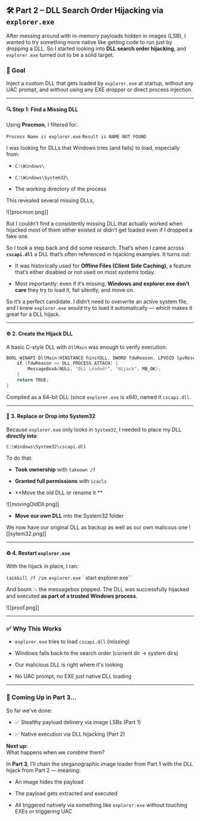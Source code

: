 ## 🛠️ Part 2 – DLL Search Order Hijacking via `explorer.exe`

After messing around with in-memory payloads hidden in images (LSB), I wanted to try something more native like getting code to run just by dropping a DLL. So I started looking into **DLL search order hijacking**, and `explorer.exe` turned out to be a solid target.

### 🎯 Goal

Inject a custom DLL that gets loaded by `explorer.exe` at startup, without any UAC prompt, and without using any EXE dropper or direct process injection.

---

#### 🔍 Step 1: Find a Missing DLL

Using **Procmon**, I filtered for:

`Process Name is explorer.exe`
`Result is NAME NOT FOUND`

I was looking for DLLs that Windows tries (and fails) to load, especially from:

- `C:\Windows\`
  
- `C:\Windows\System32\`

- The working directory of the process

This revealed several missing DLLs,

![[procmon.png]]

But I couldn’t find a consistently missing DLL that actually worked when hijacked most of them either existed or didn’t get loaded even if I dropped a fake one.

So I took a step back and did some research. That’s when I came across **`cscapi.dll`** a DLL that’s often referenced in hijacking examples. It turns out:

- It was historically used for **Offline Files (Client Side Caching)**, a feature that’s either disabled or not used on most systems today.

- Most importantly: even if it’s missing, **Windows and explorer.exe don’t care** they try to load it, fail silently, and move on.


So it’s a perfect candidate. I didn’t need to overwrite an active system file, and I knew `explorer.exe` would try to load it automatically — which makes it great for a DLL hijack.

---

#### ⚙️ 2. Create the Hijack DLL

A basic C-style DLL with `DllMain` was enough to verify execution:

```C
BOOL WINAPI DllMain(HINSTANCE hinstDLL, DWORD fdwReason, LPVOID lpvReserved) {
    if (fdwReason == DLL_PROCESS_ATTACH) {
        MessageBoxA(NULL, "DLL Loaded!", "Hijack", MB_OK);
    }
    return TRUE;
}
```

Compiled as a 64-bit DLL (since `explorer.exe` is x64), named it `cscapi.dll`.

---

#### 🚨 3. Replace or Drop into System32

Because `explorer.exe` only looks in `System32`, I needed to place my DLL **directly into**:

`C:\Windows\System32\cscapi.dll`

To do that:

- **Took ownership** with `takeown /f`

- **Granted full permissions** with `icacls`

- **Move the old DLL or rename it ** 

![[movingOldDll.png]]

- **Move our own DLL** into the System32 folder
  
We now have our original DLL as backup as well as our own malicous one
  ![[sytem32.png]]

---

#### ♻️ 4. Restart `explorer.exe`

With the hijack in place, I ran:

`taskkill /f /im explorer.exe`
` start explorer.exe``

And boom 💥 the messagebox popped. The DLL was successfully hijacked and executed **as part of a trusted Windows process**.

![[proof.png]]

---

### ✅ Why This Works

- `explorer.exe` tries to load `cscapi.dll` (missing)

- Windows falls back to the search order (current dir → system dirs)

- Our malicious DLL is right where it's looking

- No UAC prompt, no EXE  just native DLL loading

---
### 👀 Coming Up in Part 3…

So far we’ve done:

- ✅ Stealthy payload delivery via image LSBs (Part 1)

- ✅ Native execution via DLL hijacking (Part 2)


**Next up:**  
What happens when we _combine_ them?

In **Part 3**, I’ll chain the steganographic image loader from Part 1 with the DLL hijack from Part 2 — meaning:

- An image hides the payload

- The payload gets extracted and executed

- All triggered natively via something like `explorer.exe` without touching EXEs or triggering UAC